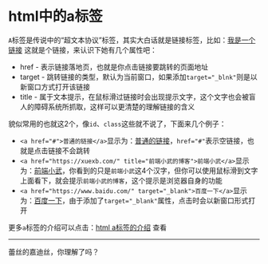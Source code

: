 # html中的a标签

`A`标签是传说中的“超文本协议”标签，其实大白话就是链接标签，比如：[我是一个链接](http://xuexb.com) 这就是个链接，来认识下她有几个属性吧：

* href - 表示链接落地页，也就是你点击链接要跳转的页面地址
* target - 跳转链接的类型，默认为当前窗口，如果添加`target="_blnk"`则是以新窗口方式打开该链接
* title - 属于文本提示，在鼠标滑过链接时会出现提示文字，这个文字也会被盲人的障碍系统所抓取，这样可以更清楚的理解链接的含义

貌似常用的也就这2个，像`id`、`class`这些就不说了，下面来几个例子：

* `<a href="#">普通的链接</a>`显示为：<a href="#">普通的链接</a>，`href="#"`表示空链接，也就是点击链接不会跳转
* `<a href="https://xuexb.com/" title="前端小武的博客">前端小武</a>`显示为：<a href="https://xuexb.com/" title="前端小武的博客">前端小武</a>，你看到的只是`前端小武`这4个汉字，但你可以使用鼠标滑到文字上面看下，就会提示`前端小武的博客`，这个提示是浏览器自身的功能
* `<a href="https://www.baidu.com/" target="_blank">百度一下</a>`显示为：<a href="https://www.baidu.com/" target="_blank">百度一下</a>，由于添加了`target="_blank"`属性，点击时会以新窗口形式打开

更多`a`标签的介绍可以点击：[html a标签的介绍](http://www.w3school.com.cn/tags/tag_a.asp) 查看

---

蕾丝的嘉迪丝，你理解了吗？

